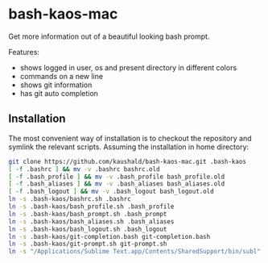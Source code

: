 # bash-kaos-mac
Get more information out of a beautiful looking bash prompt.

Features:
* shows logged in user, os and present directory in different colors
* commands on a new line
* shows git information
* has git auto completion


## Installation

The most convenient way of installation is to checkout the repository and symlink the relevant scripts.
Assuming the installation in home directory:

```bash
git clone https://github.com/kaushald/bash-kaos-mac.git .bash-kaos
[ -f .bashrc ] && mv -v .bashrc bashrc.old
[ -f .bash_profile ] && mv -v .bash_profile bash_profile.old
[ -f .bash_aliases ] && mv -v .bash_aliases bash_aliases.old
[ -f .bash_logout ] && mv -v .bash_logout bash_logout.old
ln -s .bash-kaos/bashrc.sh .bashrc
ln -s .bash-kaos/bash_profile.sh .bash_profile
ln -s .bash-kaos/bash_prompt.sh .bash_prompt
ln -s .bash-kaos/bash_aliases.sh .bash_aliases
ln -s .bash-kaos/bash_logout.sh .bash_logout
ln -s .bash-kaos/git-completion.bash git-completion.bash
ln -s .bash-kaos/git-prompt.sh git-prompt.sh
ln -s "/Applications/Sublime Text.app/Contents/SharedSupport/bin/subl" /usr/local/bin/sublime

```
